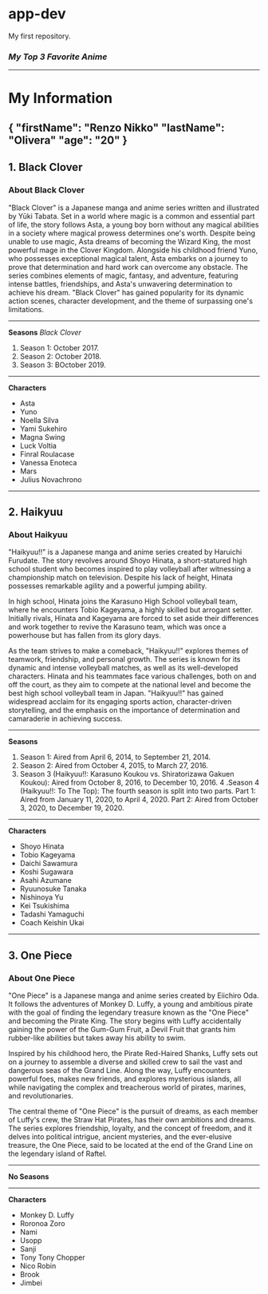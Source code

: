 # app-dev
My first repository.


### *My Top 3 Favorite Anime*
---
# My Information
{
  "firstName": "Renzo Nikko"
  "lastName": "Olivera"
  "age": "20"
}
---
## 1. Black Clover

### About Black Clover
"Black Clover" is a Japanese manga and anime series written and illustrated by Yūki Tabata. Set in a world where magic is a common and essential part of life, the story follows Asta, a young boy born without any magical abilities in a society where magical prowess determines one's worth. Despite being unable to use magic, Asta dreams of becoming the Wizard King, the most powerful mage in the Clover Kingdom. Alongside his childhood friend Yuno, who possesses exceptional magical talent, Asta embarks on a journey to prove that determination and hard work can overcome any obstacle. The series combines elements of magic, fantasy, and adventure, featuring intense battles, friendships, and Asta's unwavering determination to achieve his dream. "Black Clover" has gained popularity for its dynamic action scenes, character development, and the theme of surpassing one's limitations.

---
**Seasons**
*Black Clover*
1. Season 1: October 2017.
2. Season 2: October 2018.
3. Season 3: BOctober 2019.

---
**Characters**
- Asta
- Yuno
- Noella Silva
- Yami Sukehiro
- Magna Swing
- Luck Voltia
- Finral Roulacase
- Vanessa Enoteca
- Mars
- Julius Novachrono
  
---
## 2. Haikyuu

### About Haikyuu

"Haikyuu!!" is a Japanese manga and anime series created by Haruichi Furudate. The story revolves around Shoyo Hinata, a short-statured high school student who becomes inspired to play volleyball after witnessing a championship match on television. Despite his lack of height, Hinata possesses remarkable agility and a powerful jumping ability.

In high school, Hinata joins the Karasuno High School volleyball team, where he encounters Tobio Kageyama, a highly skilled but arrogant setter. Initially rivals, Hinata and Kageyama are forced to set aside their differences and work together to revive the Karasuno team, which was once a powerhouse but has fallen from its glory days.

As the team strives to make a comeback, "Haikyuu!!" explores themes of teamwork, friendship, and personal growth. The series is known for its dynamic and intense volleyball matches, as well as its well-developed characters. Hinata and his teammates face various challenges, both on and off the court, as they aim to compete at the national level and become the best high school volleyball team in Japan. "Haikyuu!!" has gained widespread acclaim for its engaging sports action, character-driven storytelling, and the emphasis on the importance of determination and camaraderie in achieving success.

---
**Seasons**
1. Season 1: Aired from April 6, 2014, to September 21, 2014.
2. Season 2: Aired from October 4, 2015, to March 27, 2016.
3. Season 3 (Haikyuu!!: Karasuno Koukou vs. Shiratorizawa Gakuen Koukou): Aired from October 8, 2016, to December 10, 2016.
4 .Season 4 (Haikyuu!!: To The Top): The fourth season is split into two parts.
Part 1: Aired from January 11, 2020, to April 4, 2020.
Part 2: Aired from October 3, 2020, to December 19, 2020.

---
**Characters**
- Shoyo Hinata
- Tobio Kageyama
- Daichi Sawamura
- Koshi Sugawara
- Asahi Azumane
- Ryuunosuke Tanaka
- Nishinoya Yu
- Kei Tsukishima
- Tadashi Yamaguchi
- Coach Keishin Ukai

---
  ## 3. One Piece

  ### About One Piece

  "One Piece" is a Japanese manga and anime series created by Eiichiro Oda. It follows the adventures of Monkey D. Luffy, a young and ambitious pirate with the goal of finding the legendary treasure known as the "One Piece" and becoming the Pirate King. The story begins with Luffy accidentally gaining the power of the Gum-Gum Fruit, a Devil Fruit that grants him rubber-like abilities but takes away his ability to swim.

Inspired by his childhood hero, the Pirate Red-Haired Shanks, Luffy sets out on a journey to assemble a diverse and skilled crew to sail the vast and dangerous seas of the Grand Line. Along the way, Luffy encounters powerful foes, makes new friends, and explores mysterious islands, all while navigating the complex and treacherous world of pirates, marines, and revolutionaries.

The central theme of "One Piece" is the pursuit of dreams, as each member of Luffy's crew, the Straw Hat Pirates, has their own ambitions and dreams. The series explores friendship, loyalty, and the concept of freedom, and it delves into political intrigue, ancient mysteries, and the ever-elusive treasure, the One Piece, said to be located at the end of the Grand Line on the legendary island of Raftel.

---
**No Seasons**

---
**Characters**
- Monkey D. Luffy
- Roronoa Zoro
- Nami
- Usopp
- Sanji
- Tony Tony Chopper
- Nico Robin
- Brook
- Jimbei
